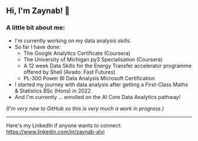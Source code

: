 ## Hi, I'm Zaynab! 👋

### A little bit about me:
- I'm currently working on my data analysis skills.
- So far I have done:
    - The Google Analytics Certificate (Coursera)
    - The University of Michigan py3 Specialisation (Coursera)
    - A 12 week Data Skills for the Energy Transfer accelerator programme offered by Shell (Avado: Fast Futures)
    - PL-300 Power BI Data Analysis Microsoft Certification
-  I started my journey with data analysis after getting a First-Class Maths & Statistics BSc (Hons) in 2022.
-  And I'm currently ... enrolled on the AI Core Data Analytics pathway!

_(I'm very new to GitHub so this is very much a work in progress.)_

----------
Here's my LinkedIn if anyone wants to connect: https://www.linkedin.com/in/zaynab-alvi
